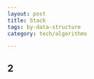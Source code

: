 ```yaml
---
layout: post
title: Stack
tags: by-data-structure
category: tech/algorithms

---
```


<script src="https://gist.github.com/selimslab/3094be61634d8ebbf9d14084e710fd67.js"></script>

## 2 

<script src="https://gist.github.com/selimslab/14755fdebc06f2420cc5e6ef35484f0e.js"></script>